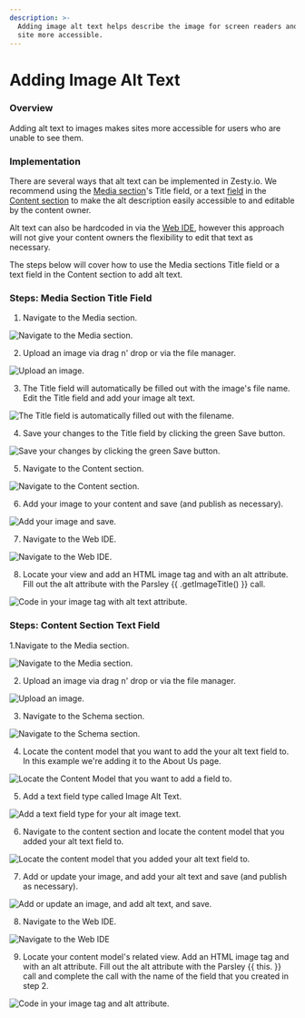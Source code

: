 ```yaml
---
description: >-
  Adding image alt text helps describe the image for screen readers and makes a
  site more accessible.
---
```


# Adding Image Alt Text

### Overview

Adding alt text to images makes sites more accessible for users who are unable to see them. 

### Implementation

There are several ways that alt text can be implemented in Zesty.io. We recommend using the [Media section](https://zesty.org/services/manager-ui/media)'s Title field, or a text [field](https://zesty.org/services/manager-ui/schema/fields) in the [Content section](https://zesty.org/services/manager-ui/content) to make the alt description easily accessible to and editable by the content owner. 

Alt text can also be hardcoded in via the [Web IDE](https://zesty.org/services/manager-ui/editor), however this approach will not give your content owners the flexibility to edit that text as necessary. 

The steps below will cover how to use the Media sections Title field or a text field in the Content section to add alt text.  

### Steps: Media Section Title Field

1. Navigate to the Media section.

![Navigate to the Media section.](../.gitbook/assets/01ab-alt-text-navigate-to-media.png)

2. Upload an image via drag n' drop or via the file manager. 

![Upload an image.](../.gitbook/assets/02ab-alt-text-add-an-image.png)

3. The Title field will automatically be filled out with the image's file name. Edit the Title field and add your image alt text. 

![The Title field is automatically filled out with the filename.](../.gitbook/assets/03a-alt-text-update-title.png)

4. Save your changes to the Title field by clicking the green Save button.

![Save your changes by clicking the green Save button.](../.gitbook/assets/04a-alt-text-save-your-changes.png)

5. Navigate to the Content section.

![Navigate to the Content section.](../.gitbook/assets/05a-alt-text-navigate-to-content.png)

6. Add your image to your content and save \(and publish as necessary\).

![Add your image and save.](../.gitbook/assets/06a-alt-text-add-image-and-save.png)

7. Navigate to the Web IDE. 

![Navigate to the Web IDE.](../.gitbook/assets/07ab-alt-text-navigate-to-ide.png)

8.  Locate your view and add an HTML image tag and with an alt attribute. Fill out the alt attribute with the Parsley {{ .getImageTitle\(\) }} call. 

![Code in your image tag with alt text attribute.](../.gitbook/assets/08a-alt-text-code-in-title-field.png)

### Steps: Content Section Text Field

1.Navigate to the Media section. 

![Navigate to the Media section.](../.gitbook/assets/01ab-alt-text-navigate-to-media.png)

2. Upload an image via drag n' drop or via the file manager. 

![Upload an image.](../.gitbook/assets/02ab-alt-text-add-an-image.png)

3. Navigate to the Schema section.

![Navigate to the Schema section.](../.gitbook/assets/03b-alt-text-navigate-to-schema.png)

4. Locate the content model that you want to add the your alt text field to. In this example we're adding it to the About Us page.

![Locate the Content Model that you want to add a field to.](../.gitbook/assets/04b-alt-text-schema-locate-content-model.png)

5. Add a text field type called Image Alt Text. 

![Add a text field type for your alt image text.](../.gitbook/assets/05b-alt-text-add-text-field.png)

6. Navigate to the content section and locate the content model that you added your alt text field to.

![Locate the content model that you added your alt text field to.](../.gitbook/assets/06b-alt-text-locate-content-model.png)

7. Add or update your image, and add your alt text and save \(and publish as necessary\).

![Add or update an image, and add alt text, and save.](../.gitbook/assets/07b-alt-text-add-save-new-alt-text.png)

8. Navigate to the Web IDE.

![Navigate to the Web IDE](../.gitbook/assets/07ab-alt-text-navigate-to-ide.png)

9.  Locate your content model's related view. Add an HTML image tag and with an alt attribute. Fill out the alt attribute with the Parsley {{ this. }} call and complete the call with the name of the field that you created in step 2.

![Code in your image tag and alt attribute.](../.gitbook/assets/09b-alt-text-code-in-image-alt-text-field.png)






